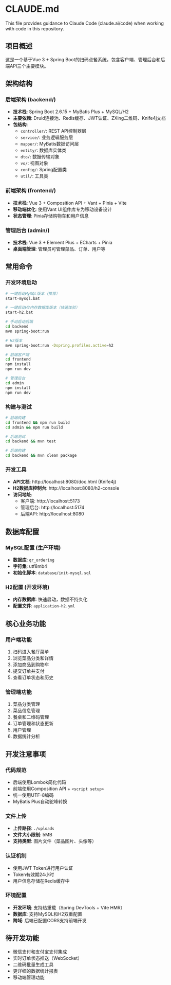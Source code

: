 # CLAUDE.md

This file provides guidance to Claude Code (claude.ai/code) when working with code in this repository.

## 项目概述
这是一个基于Vue 3 + Spring Boot的扫码点餐系统，包含客户端、管理后台和后端API三个主要模块。

## 架构结构

### 后端架构 (backend/)
- **技术栈**: Spring Boot 2.6.15 + MyBatis Plus + MySQL/H2
- **主要依赖**: Druid连接池、Redis缓存、JWT认证、ZXing二维码、Knife4j文档
- **包结构**:
  - `controller/`: REST API控制器层
  - `service/`: 业务逻辑服务层  
  - `mapper/`: MyBatis数据访问层
  - `entity/`: 数据库实体类
  - `dto/`: 数据传输对象
  - `vo/`: 视图对象
  - `config/`: Spring配置类
  - `util/`: 工具类

### 前端架构 (frontend/)
- **技术栈**: Vue 3 + Composition API + Vant + Pinia + Vite
- **移动端优化**: 使用Vant UI组件库专为移动设备设计
- **状态管理**: Pinia存储购物车和用户信息

### 管理后台 (admin/)
- **技术栈**: Vue 3 + Element Plus + ECharts + Pinia
- **桌面端管理**: 管理员可管理菜品、订单、用户等

## 常用命令

### 开发环境启动
```bash
# 一键启动MySQL版本（推荐）
start-mysql.bat

# 一键启动H2内存数据库版本（快速体验）
start-h2.bat

# 手动启动后端
cd backend
mvn spring-boot:run

# H2版本
mvn spring-boot:run -Dspring.profiles.active=h2

# 前端客户端
cd frontend  
npm install
npm run dev

# 管理后台
cd admin
npm install
npm run dev
```

### 构建与测试
```bash
# 前端构建
cd frontend && npm run build
cd admin && npm run build

# 后端测试
cd backend && mvn test

# 后端构建
cd backend && mvn clean package
```

### 开发工具
- **API文档**: http://localhost:8080/doc.html (Knife4j)
- **H2数据库控制台**: http://localhost:8080/h2-console
- **访问地址**: 
  - 客户端: http://localhost:5173
  - 管理后台: http://localhost:5174
  - 后端API: http://localhost:8080

## 数据库配置

### MySQL配置 (生产环境)
- **数据库**: `qr_ordering` 
- **字符集**: utf8mb4
- **初始化脚本**: `database/init-mysql.sql`

### H2配置 (开发环境)
- **内存数据库**: 快速启动，数据不持久化
- **配置文件**: `application-h2.yml`

## 核心业务功能

### 用户端功能
1. 扫码进入餐厅菜单
2. 浏览菜品分类和详情
3. 添加商品到购物车
4. 提交订单并支付
5. 查看订单状态和历史

### 管理端功能  
1. 菜品分类管理
2. 菜品信息管理
3. 餐桌和二维码管理
4. 订单管理和状态更新
5. 用户管理
6. 数据统计分析

## 开发注意事项

### 代码规范
- 后端使用Lombok简化代码
- 前端使用Composition API + `<script setup>`
- 统一使用UTF-8编码
- MyBatis Plus自动驼峰转换

### 文件上传
- **上传路径**: `./uploads`
- **文件大小限制**: 5MB
- **支持类型**: 图片文件（菜品图片、头像等）

### 认证机制
- 使用JWT Token进行用户认证
- Token有效期24小时
- 用户信息存储在Redis缓存中

### 环境配置
- **开发环境**: 支持热重载（Spring DevTools + Vite HMR）
- **数据库**: 支持MySQL和H2双重配置
- **跨域**: 后端已配置CORS支持前端开发

## 待开发功能
- 微信支付和支付宝支付集成
- 实时订单状态推送（WebSocket）
- 二维码批量生成工具
- 更详细的数据统计报表
- 移动端管理功能